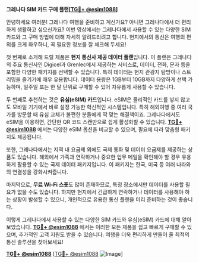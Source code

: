 **그레나다 SIM 카드 구매 플랜[[TG💪+ @esim1088](https://t.me/s/esim1088)]**

안녕하세요 여러분! 그레나다 여행을 준비하고 계신가요? 아니면 그레나다에서 더 편리하게 생활하고 싶으신가요? 이번 영상에서는 그레나다에서 사용할 수 있는 다양한 SIM 카드와 그 구매 방법에 대해 자세히 알려드리려고 합니다. 현지에서의 통신은 여행의 편의를 크게 좌우하니, 꼭 필요한 정보를 잘 체크해 두세요!

첫 번째로 소개해 드릴 제품은 **현지 통신사 제공 데이터 플랜**입니다. 이 플랜은 그레나다의 주요 통신사인 Digicel과 Grenlec에서 제공하는 서비스로, 데이터, 전화, 문자 등을 포함한 다양한 패키지를 선택할 수 있습니다. 특히 데이터는 현지 관광지 탐방이나 스트리밍을 즐기기에 매우 유용합니다. 데이터 용량은 1GB부터 10GB까지 다양하게 선택 가능하며, 일주일 또는 한 달 단위로 구매할 수 있어 자유롭게 사용할 수 있습니다.

두 번째로 추천하는 것은 **유심(eSIM) 카드**입니다. eSIM은 물리적인 카드를 넣지 않고도 모바일 기기에서 바로 설정 가능한 혁신적인 시스템입니다. 특히 해외여행 중 여러 국가를 방문할 때 유심 교체가 불편한 분들에게 딱 맞는 해결책이죠. 그레나다에서도 eSIM을 이용하면, 간단한 QR 코드 스캔만으로 쉽게 활성화할 수 있습니다. **[TG💪+ @esim1088](https://t.me/s/esim1088)** 에서는 다양한 eSIM 옵션을 비교할 수 있으며, 필요에 따라 맞춤형 패키지도 제공됩니다.

또한, 그레나다에서는 지역 내 요금제 외에도 국제 통화 및 데이터 요금제를 제공하는 상품도 있습니다. 해외에서 가족과 연락하거나 중요한 업무 메일을 확인해야 할 경우 유용하게 활용할 수 있는 국제 데이터 패키지입니다. 이 패키지는 한국, 미국 등 여러 나라와의 연결성을 강화시켜줍니다.

마지막으로, **무료 Wi-Fi 스폿**도 많이 존재하므로, 특정 장소에서만 데이터를 사용할 필요가 없을 수도 있습니다. 하지만 현지에서 긴급하게 연락하거나 데이터를 사용해야 하는 상황이 발생할 수 있으니, 개인적으로 유용한 통신 플랜을 미리 준비하는 것이 좋습니다.

이렇게 그레나다에서 사용할 수 있는 다양한 SIM 카드와 유심(eSIM) 카드에 대해 알아보았습니다. **[TG💪+ @esim1088](https://t.me/s/esim1088)** 에서는 이러한 모든 제품을 쉽고 빠르게 구매할 수 있으며, 추가적인 고객 지원도 받을 수 있습니다. 여행을 더욱 편리하게 만들어 줄 최적의 통신 솔루션을 찾아보세요!

**[TG💪+ @esim1088](https://t.me/s/esim1088)** [[TG💪+ @esim1088](https://t.me/s/esim1088) ![Image](https://i.postimg.cc/Y0z9fWf4/image.png)]